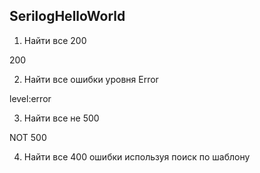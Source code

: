 ## SerilogHelloWorld

1. Найти все 200

200 

2. Найти все ошибки уровня Error

level:error

3. Найти все не 500

NOT 500

4. Найти все 400 ошибки используя поиск по шаблону


